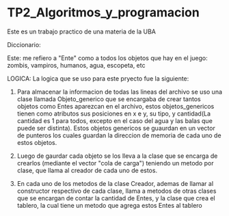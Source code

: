 # TP2_Algoritmos_y_programacion
Este es un trabajo practico de una materia de la UBA

Diccionario:

Este: me refiero a "Ente" como a todos los objetos que hay en el juego: zombis, vampiros, humanos, agua, escopeta, etc

LOGICA:
La logica que se uso para este pryecto fue la siguiente:

1) Para almacenar la informacion de todas las lineas del archivo se uso una clase llamada Objeto_generico que se encargaba de crear tantos objetos como Entes
aparezcan en el archivo, estos objetos_genericos tienen como atributos sus posiciones en x e y, su tipo, y cantidad(La cantidad es 1 para todos, excepto en el
caso del agua y las balas que puede ser distinta). Estos objetos genericos se guaurdan en un vector de punteros los cuales guardan la direccion de memoria de
cada uno de estos objetos.

2) Luego de gaurdar cada objeto se los lleva a la clase que se encarga de crearlos (mediante el vector "cola de carga") teniendo un metodo por clase, que llama
al creador de cada uno de estos.

3) En cada uno de los metodos de la clase Creador, ademas de llamar al constructor respectivo de cada clase, llama a metodos de otras clases que se encargan de
contar la cantidad de Entes, y la clase que crea el tablero, la cual tiene un metodo que agrega estos Entes al tablero


